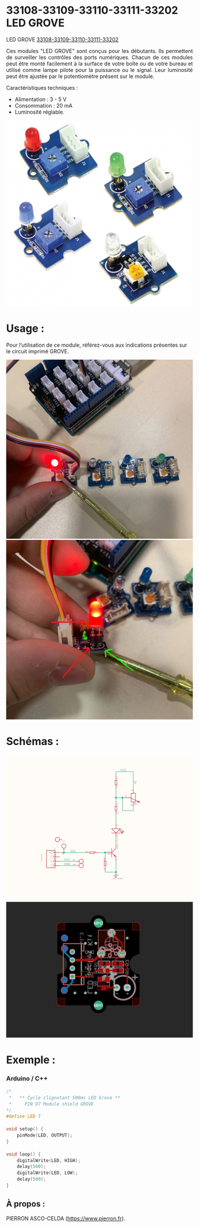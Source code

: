 # 33108-33109-33110-33111-33202 LED GROVE

LED GROVE [33108-33109-33110-33111-33202](https://www.pierron.fr/modules-led-grove.html)

<div style="text-align: justify">Ces modules "LED GROVE" sont conçus pour les débutants. Ils permettent de surveiller les contrôles des ports numériques. Chacun de ces modules peut être monté facilement à la surface de votre boîte ou de votre bureau et utilisé comme lampe pilote pour la puissance ou le signal. Leur luminosité peut être ajustée par le potentiomètre présent sur le module.</div>

Caractéristiques techniques :
- Alimentation : 3 - 5 V
- Consommation : 20 mA
- Luminosité réglable.

![33202](/img/L-33202.jpg)

# Usage :
Pour l’utilisation de ce module, référez-vous aux indications présentes sur le circuit imprimé GROVE.

![P-33202](/img/P-33202.jpg)
![PA-33202](/img/PA-33202.jpg)

# Schémas :

![SCH-33202](/img/SCH-33202.jpg)
![BRD-33202](/img/BRD-33202.jpg)

# Exemple :
### Arduino / C++
```cpp
/*
 *   ** Cycle clignotant 500ms LED Grove **
 *     PIN D7 Module shield GROVE
*/
#define LED 7

void setup() {
    pinMode(LED, OUTPUT);
}
 
void loop() {
    digitalWrite(LED, HIGH);   
    delay(500);               
    digitalWrite(LED, LOW);   
    delay(500);
}
```
## À propos :

PIERRON ASCO-CELDA (https://www.pierron.fr).
